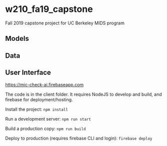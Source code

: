 # w210_fa19_capstone
Fall 2019 capstone project for UC Berkeley MIDS program


## Models

## Data


## User Interface
https://mic-check-ai.firebaseapp.com

The code is in the client folder.  It requires NodeJS to develop and build, and firebase for deployment/hosting.

Install the project:
`npm install`

Run a development server:
`npm run start`

Build a production copy:
`npm run build`

Deploy to production (requires firebase CLI and login):
`firebase deploy`